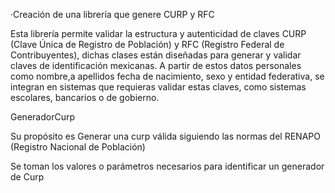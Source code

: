 ·Creación de una librería que genere CURP y RFC

Esta librería permite validar la estructura y autenticidad de claves CURP (Clave Única de Registro de Población) y RFC (Registro Federal de Contribuyentes), dichas clases están diseñadas para generar y validar claves de identificación mexicanas. A partir de estos datos personales como nombre,a apellidos fecha de nacimiento, sexo y entidad federativa, se integran en sistemas que requieras validar estas claves, como sistemas escolares, bancarios o de gobierno.

GeneradorCurp

Su propósito es Generar una curp válida siguiendo las normas del RENAPO (Registro Nacional de Población) 

Se toman los valores o parámetros necesarios para identificar un generador de Curp
